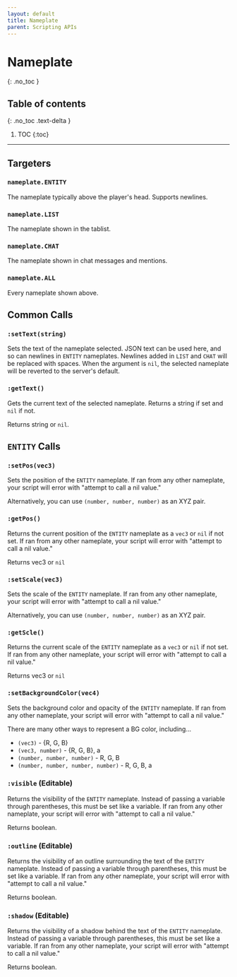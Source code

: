 ```yaml
---
layout: default
title: Nameplate
parent: Scripting APIs
---
```


# Nameplate
{: .no_toc }

## Table of contents
{: .no_toc .text-delta }

1. TOC
{:toc}

---

## Targeters

### `nameplate.ENTITY`

The nameplate typically above the player's head. Supports newlines.

### `nameplate.LIST`

The nameplate shown in the tablist.

### `nameplate.CHAT`

The nameplate shown in chat messages and mentions.

### `nameplate.ALL`

Every nameplate shown above.

## Common Calls

### `:setText(string)`

Sets the text of the nameplate selected. JSON text can be used here, and so can newlines in `ENTITY` nameplates. Newlines added in `LIST` and `CHAT` will be replaced with spaces. When the argument is `nil`, the selected nameplate will be reverted to the server's default.

### `:getText()`

Gets the current text of the selected nameplate. Returns a string if set and `nil` if not.

Returns string or `nil`.

## `ENTITY` Calls

### `:setPos(vec3)`

Sets the position of the `ENTITY` nameplate. If ran from any other nameplate, your script will error with "attempt to call a nil value."

Alternatively, you can use `(number, number, number)` as an XYZ pair.

### `:getPos()`

Returns the current position of the `ENTITY` nameplate as a `vec3` or `nil` if not set. If ran from any other nameplate, your script will error with "attempt to call a nil value."

Returns vec3 or `nil`

### `:setScale(vec3)`

Sets the scale of the `ENTITY` nameplate. If ran from any other nameplate, your script will error with "attempt to call a nil value."

Alternatively, you can use `(number, number, number)` as an XYZ pair.

### `:getScle()`

Returns the current scale of the `ENTITY` nameplate as a `vec3` or `nil` if not set. If ran from any other nameplate, your script will error with "attempt to call a nil value."

Returns vec3 or `nil`

### `:setBackgroundColor(vec4)`

Sets the background color and opacity of the `ENTITY` nameplate. If ran from any other nameplate, your script will error with "attempt to call a nil value."

There are many other ways to represent a BG color, including...
- `(vec3)` - {R, G, B}
- `(vec3, number)` - {R, G, B}, a
- `(number, number, number)` - R, G, B
- `(number, number, number, number)` - R, G, B, a

### `:visible` (Editable)

Returns the visibility of the `ENTITY` nameplate. Instead of passing a variable through parentheses, this must be set like a variable. If ran from any other nameplate, your script will error with "attempt to call a nil value."

Returns boolean.

### `:outline` (Editable)

Returns the visibility of an outline surrounding the text of the `ENTITY` nameplate. Instead of passing a variable through parentheses, this must be set like a variable. If ran from any other nameplate, your script will error with "attempt to call a nil value."

Returns boolean.

### `:shadow` (Editable)

Returns the visibility of a shadow behind the text of the `ENTITY` nameplate. Instead of passing a variable through parentheses, this must be set like a variable. If ran from any other nameplate, your script will error with "attempt to call a nil value."

Returns boolean.